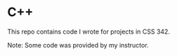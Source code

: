 # C++

This repo contains code I wrote for projects in CSS 342. 

Note: Some code was provided by my instructor.